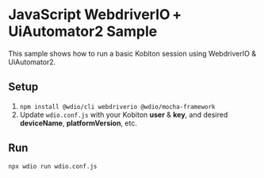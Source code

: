 # JavaScript WebdriverIO + UiAutomator2 Sample

This sample shows how to run a basic Kobiton session using WebdriverIO & UiAutomator2.

## Setup

1. `npm install @wdio/cli webdriverio @wdio/mocha-framework`
2. Update `wdio.conf.js` with your Kobiton **user** & **key**, and desired **deviceName**, **platformVersion**, etc.

## Run

```bash
npx wdio run wdio.conf.js



